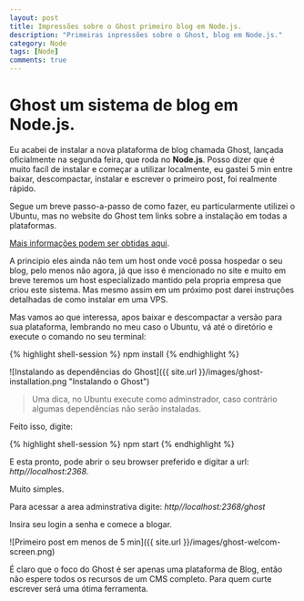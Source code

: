 ```yaml
---
layout: post
title: Impressões sobre o Ghost primeiro blog em Node.js.
description: "Primeiras inpressões sobre o Ghost, blog em Node.js."
category: Node
tags: [Node]
comments: true  
---
```


# Ghost um sistema de blog em Node.js.
Eu acabei de instalar a nova plataforma de blog chamada Ghost, lançada oficialmente na segunda feira, que roda no **Node.js**.
Posso dizer que é muito facíl de instalar e começar a utilizar localmente, eu gastei 5 min entre baixar, descompactar, instalar e escrever o primeiro post, foi realmente rápido.

Segue um breve passo-a-passo de como fazer, eu particularmente utilizei o Ubuntu, mas no website do Ghost tem links sobre a instalação em todas a plataformas.

[Mais informações podem ser obtidas aqui](http://docs.ghost.org/installation/).

A principio eles ainda não tem um host onde você possa hospedar o seu blog, pelo menos não agora, já que isso é mencionado no site e muito em breve teremos um host especializado mantido pela propria empresa que criou este sistema. Mas mesmo assim em um próximo post darei instruções detalhadas de como instalar em uma VPS.

Mas vamos ao que interessa, apos baixar e descompactar a versão para sua plataforma, lembrando no meu caso o Ubuntu, vá até o diretório e execute o comando no seu terminal:

{% highlight shell-session %}
	npm install
{% endhighlight %}

![Instalando as dependências do Ghost]({{ site.url }}/images/ghost-installation.png "Instalando o Ghost")

>Uma dica, no Ubuntu execute como adminstrador, caso contrário algumas dependências não serão instaladas.

Feito isso, digite:

{% highlight shell-session %}
	npm start
{% endhighlight %}

E esta pronto, pode abrir o seu browser preferido e digitar a url: _http//localhost:2368_.

Muito simples.

Para acessar a area adminstrativa digite: _http//localhost:2368/ghost_

Insira seu login a senha e comece a blogar.

![Primeiro post em menos de 5 min]({{ site.url }}/images/ghost-welcom-screen.png)

É claro que o foco do Ghost é ser apenas uma plataforma de Blog, então não espere todos os recursos de um CMS completo.
Para quem curte escrever será uma ótima ferramenta.
